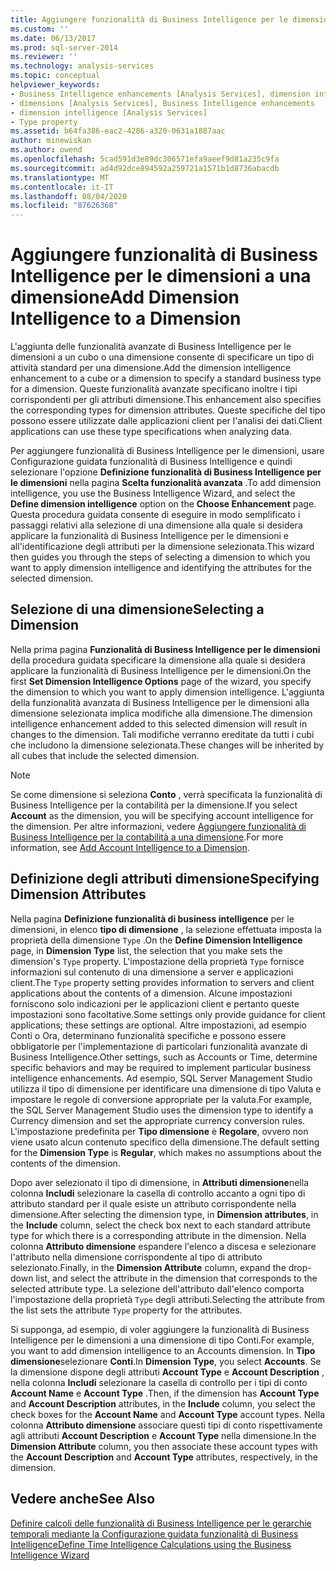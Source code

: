 ```yaml
---
title: Aggiungere funzionalità di Business Intelligence per le dimensioni a una dimensione | Microsoft Docs
ms.custom: ''
ms.date: 06/13/2017
ms.prod: sql-server-2014
ms.reviewer: ''
ms.technology: analysis-services
ms.topic: conceptual
helpviewer_keywords:
- Business Intelligence enhancements [Analysis Services], dimension intelligence
- dimensions [Analysis Services], Business Intelligence enhancements
- dimension intelligence [Analysis Services]
- Type property
ms.assetid: b64fa386-eac2-4286-a320-0631a1887aac
author: minewiskan
ms.author: owend
ms.openlocfilehash: 5cad591d3e89dc306571efa9aeef9d81a235c9fa
ms.sourcegitcommit: ad4d92dce894592a259721a1571b1d8736abacdb
ms.translationtype: MT
ms.contentlocale: it-IT
ms.lasthandoff: 08/04/2020
ms.locfileid: "87626368"
---
```

# <a name="add-dimension-intelligence-to-a-dimension"></a><span data-ttu-id="3e838-102">Aggiungere funzionalità di Business Intelligence per le dimensioni a una dimensione</span><span class="sxs-lookup"><span data-stu-id="3e838-102">Add Dimension Intelligence to a Dimension</span></span>
  <span data-ttu-id="3e838-103">L'aggiunta delle funzionalità avanzate di Business Intelligence per le dimensioni a un cubo o una dimensione consente di specificare un tipo di attività standard per una dimensione.</span><span class="sxs-lookup"><span data-stu-id="3e838-103">Add the dimension intelligence enhancement to a cube or a dimension to specify a standard business type for a dimension.</span></span> <span data-ttu-id="3e838-104">Queste funzionalità avanzate specificano inoltre i tipi corrispondenti per gli attributi dimensione.</span><span class="sxs-lookup"><span data-stu-id="3e838-104">This enhancement also specifies the corresponding types for dimension attributes.</span></span> <span data-ttu-id="3e838-105">Queste specifiche del tipo possono essere utilizzate dalle applicazioni client per l'analisi dei dati.</span><span class="sxs-lookup"><span data-stu-id="3e838-105">Client applications can use these type specifications when analyzing data.</span></span>  
  
 <span data-ttu-id="3e838-106">Per aggiungere funzionalità di Business Intelligence per le dimensioni, usare Configurazione guidata funzionalità di Business Intelligence e quindi selezionare l'opzione **Definizione funzionalità di Business Intelligence per le dimensioni** nella pagina **Scelta funzionalità avanzata** .</span><span class="sxs-lookup"><span data-stu-id="3e838-106">To add dimension intelligence, you use the Business Intelligence Wizard, and select the **Define dimension intelligence** option on the **Choose Enhancement** page.</span></span> <span data-ttu-id="3e838-107">Questa procedura guidata consente di eseguire in modo semplificato i passaggi relativi alla selezione di una dimensione alla quale si desidera applicare la funzionalità di Business Intelligence per le dimensioni e all'identificazione degli attributi per la dimensione selezionata.</span><span class="sxs-lookup"><span data-stu-id="3e838-107">This wizard then guides you through the steps of selecting a dimension to which you want to apply dimension intelligence and identifying the attributes for the selected dimension.</span></span>  
  
## <a name="selecting-a-dimension"></a><span data-ttu-id="3e838-108">Selezione di una dimensione</span><span class="sxs-lookup"><span data-stu-id="3e838-108">Selecting a Dimension</span></span>  
 <span data-ttu-id="3e838-109">Nella prima pagina **Funzionalità di Business Intelligence per le dimensioni** della procedura guidata specificare la dimensione alla quale si desidera applicare la funzionalità di Business Intelligence per le dimensioni.</span><span class="sxs-lookup"><span data-stu-id="3e838-109">On the first **Set Dimension Intelligence Options** page of the wizard, you specify the dimension to which you want to apply dimension intelligence.</span></span> <span data-ttu-id="3e838-110">L'aggiunta della funzionalità avanzata di Business Intelligence per le dimensioni alla dimensione selezionata implica modifiche alla dimensione.</span><span class="sxs-lookup"><span data-stu-id="3e838-110">The dimension intelligence enhancement added to this selected dimension will result in changes to the dimension.</span></span> <span data-ttu-id="3e838-111">Tali modifiche verranno ereditate da tutti i cubi che includono la dimensione selezionata.</span><span class="sxs-lookup"><span data-stu-id="3e838-111">These changes will be inherited by all cubes that include the selected dimension.</span></span>  
  
> [!NOTE]  
>  <span data-ttu-id="3e838-112">Se come dimensione si seleziona **Conto** , verrà specificata la funzionalità di Business Intelligence per la contabilità per la dimensione.</span><span class="sxs-lookup"><span data-stu-id="3e838-112">If you select **Account** as the dimension, you will be specifying account intelligence for the dimension.</span></span> <span data-ttu-id="3e838-113">Per altre informazioni, vedere [Aggiungere funzionalità di Business Intelligence per la contabilità a una dimensione](bi-wizard-add-account-intelligence-to-a-dimension.md).</span><span class="sxs-lookup"><span data-stu-id="3e838-113">For more information, see [Add Account Intelligence to a Dimension](bi-wizard-add-account-intelligence-to-a-dimension.md).</span></span>  
  
## <a name="specifying-dimension-attributes"></a><span data-ttu-id="3e838-114">Definizione degli attributi dimensione</span><span class="sxs-lookup"><span data-stu-id="3e838-114">Specifying Dimension Attributes</span></span>  
 <span data-ttu-id="3e838-115">Nella pagina **Definizione funzionalità di business intelligence** per le dimensioni, in elenco **tipo di dimensione** , la selezione effettuata imposta la proprietà della dimensione `Type` .</span><span class="sxs-lookup"><span data-stu-id="3e838-115">On the **Define Dimension Intelligence** page, in **Dimension Type** list, the selection that you make sets the dimension's `Type` property.</span></span> <span data-ttu-id="3e838-116">L'impostazione della proprietà `Type` fornisce informazioni sul contenuto di una dimensione a server e applicazioni client.</span><span class="sxs-lookup"><span data-stu-id="3e838-116">The `Type` property setting provides information to servers and client applications about the contents of a dimension.</span></span> <span data-ttu-id="3e838-117">Alcune impostazioni forniscono solo indicazioni per le applicazioni client e pertanto queste impostazioni sono facoltative.</span><span class="sxs-lookup"><span data-stu-id="3e838-117">Some settings only provide guidance for client applications; these settings are optional.</span></span> <span data-ttu-id="3e838-118">Altre impostazioni, ad esempio Conti o Ora, determinano funzionalità specifiche e possono essere obbligatorie per l'implementazione di particolari funzionalità avanzate di Business Intelligence.</span><span class="sxs-lookup"><span data-stu-id="3e838-118">Other settings, such as Accounts or Time, determine specific behaviors and may be required to implement particular business intelligence enhancements.</span></span> <span data-ttu-id="3e838-119">Ad esempio, SQL Server Management Studio utilizza il tipo di dimensione per identificare una dimensione di tipo Valuta e impostare le regole di conversione appropriate per la valuta.</span><span class="sxs-lookup"><span data-stu-id="3e838-119">For example, the SQL Server Management Studio uses the dimension type to identify a Currency dimension and set the appropriate currency conversion rules.</span></span> <span data-ttu-id="3e838-120">L'impostazione predefinita per **Tipo dimensione** è **Regolare**, ovvero non viene usato alcun contenuto specifico della dimensione.</span><span class="sxs-lookup"><span data-stu-id="3e838-120">The default setting for the **Dimension Type** is **Regular**, which makes no assumptions about the contents of the dimension.</span></span>  
  
 <span data-ttu-id="3e838-121">Dopo aver selezionato il tipo di dimensione, in **Attributi dimensione**nella colonna **Includi** selezionare la casella di controllo accanto a ogni tipo di attributo standard per il quale esiste un attributo corrispondente nella dimensione.</span><span class="sxs-lookup"><span data-stu-id="3e838-121">After selecting the dimension type, in **Dimension attributes**, in the **Include** column, select the check box next to each standard attribute type for which there is a corresponding attribute in the dimension.</span></span> <span data-ttu-id="3e838-122">Nella colonna **Attributo dimensione** espandere l'elenco a discesa e selezionare l'attributo nella dimensione corrispondente al tipo di attributo selezionato.</span><span class="sxs-lookup"><span data-stu-id="3e838-122">Finally, in the **Dimension Attribute** column, expand the drop-down list, and select the attribute in the dimension that corresponds to the selected attribute type.</span></span> <span data-ttu-id="3e838-123">La selezione dell'attributo dall'elenco comporta l'impostazione della proprietà `Type` degli attributi.</span><span class="sxs-lookup"><span data-stu-id="3e838-123">Selecting the attribute from the list sets the attribute `Type` property for the attributes.</span></span>  
  
 <span data-ttu-id="3e838-124">Si supponga, ad esempio, di voler aggiungere la funzionalità di Business Intelligence per le dimensioni a una dimensione di tipo Conti.</span><span class="sxs-lookup"><span data-stu-id="3e838-124">For example, you want to add dimension intelligence to an Accounts dimension.</span></span> <span data-ttu-id="3e838-125">In **Tipo dimensione**selezionare **Conti**.</span><span class="sxs-lookup"><span data-stu-id="3e838-125">In **Dimension Type**, you select **Accounts**.</span></span> <span data-ttu-id="3e838-126">Se la dimensione dispone degli attributi **Account Type** e **Account Description** , nella colonna **Includi** selezionare la casella di controllo per i tipi di conto **Account Name** e **Account Type** .</span><span class="sxs-lookup"><span data-stu-id="3e838-126">Then, if the dimension has **Account Type** and **Account Description** attributes, in the **Include** column, you select the check boxes for the **Account Name** and **Account Type** account types.</span></span> <span data-ttu-id="3e838-127">Nella colonna **Attributo dimensione** associare questi tipi di conto rispettivamente agli attributi **Account Description** e **Account Type** nella dimensione.</span><span class="sxs-lookup"><span data-stu-id="3e838-127">In the **Dimension Attribute** column, you then associate these account types with the **Account Description** and **Account Type** attributes, respectively, in the dimension.</span></span>  
  
## <a name="see-also"></a><span data-ttu-id="3e838-128">Vedere anche</span><span class="sxs-lookup"><span data-stu-id="3e838-128">See Also</span></span>  
 [<span data-ttu-id="3e838-129">Definire calcoli delle funzionalità di Business Intelligence per le gerarchie temporali mediante la Configurazione guidata funzionalità di Business Intelligence</span><span class="sxs-lookup"><span data-stu-id="3e838-129">Define Time Intelligence Calculations using the Business Intelligence Wizard</span></span>](define-time-intelligence-calculations-using-the-business-intelligence-wizard.md)  
  
  
